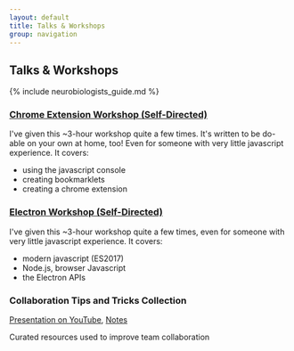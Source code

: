```yaml
---
layout: default
title: Talks & Workshops
group: navigation
---
```


## Talks & Workshops

{% include neurobiologists_guide.md %}

### [Chrome Extension Workshop (Self-Directed)](http://caseywatts.com/chromeextensionworkshop)
I've given this ~3-hour workshop quite a few times. It's written to be do-able on your own at home, too! Even for someone with very little javascript experience. It covers:

- using the javascript console
- creating bookmarklets
- creating a chrome extension

### [Electron Workshop (Self-Directed)](learnshinythings.com/electron)

I've given this ~3-hour workshop quite a few times, even for someone with very little javascript experience. It covers:

- modern javascript (ES2017)
- Node.js, browser Javascript
- the Electron APIs

### Collaboration Tips and Tricks Collection
[Presentation on YouTube](https://www.youtube.com/watch?v=JKZ_CHSO7rs), [Notes](http://tinyurl.com/caseycollaborationtools)

Curated resources used to improve team collaboration
